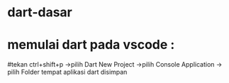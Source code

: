 # dart-dasar
# memulai dart pada vscode : 
#tekan ctrl+shift+p ->pilih Dart New Project ->pilih Console Application -> pilih Folder tempat aplikasi dart disimpan
